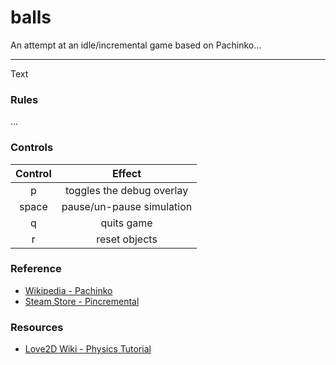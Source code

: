# balls

An attempt at an idle/incremental game based on Pachinko...

---------------------------------

Text


### Rules ###

...


### Controls ###

| Control     | Effect                    |
|:-----------:|:-------------------------:|
| p           | toggles the debug overlay |
| space       | pause/un-pause simulation |
| q           | quits game                |
| r           | reset objects             |


### Reference ###

* [Wikipedia - Pachinko](https://en.wikipedia.org/wiki/Pachinko)
* [Steam Store - Pincremental](https://store.steampowered.com/app/1369470/Pincremental/)


### Resources ###

* [Love2D Wiki - Physics Tutorial](https://love2d.org/wiki/Tutorial:Physics)
